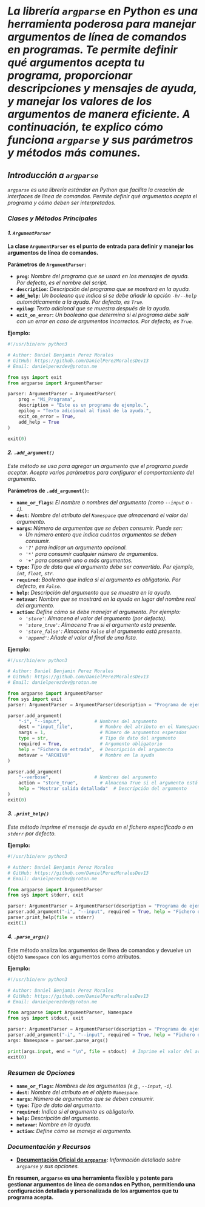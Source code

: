 <!-- Author: Daniel Benjamin Perez Morales -->
<!-- GitHub: https://github.com/DanielPerezMoralesDev13 -->
<!-- Email: danielperezdev@proton.me -->

# ***La librería `argparse` en Python es una herramienta poderosa para manejar argumentos de línea de comandos en programas. Te permite definir qué argumentos acepta tu programa, proporcionar descripciones y mensajes de ayuda, y manejar los valores de los argumentos de manera eficiente. A continuación, te explico cómo funciona `argparse` y sus parámetros y métodos más comunes.***

## ***Introducción a `argparse`***

*`argparse` es una librería estándar en Python que facilita la creación de interfaces de línea de comandos. Permite definir qué argumentos acepta el programa y cómo deben ser interpretados.*

### ***Clases y Métodos Principales***

#### ***1. `ArgumentParser`***

**La clase `ArgumentParser` es el punto de entrada para definir y manejar los argumentos de línea de comandos.**

**Parámetros de `ArgumentParser`:**

- **`prog`:** *Nombre del programa que se usará en los mensajes de ayuda. Por defecto, es el nombre del script.*
- **`description`:** *Descripción del programa que se mostrará en la ayuda.*
- **`add_help`:** *Un booleano que indica si se debe añadir la opción `-h/--help` automáticamente a la ayuda. Por defecto, es `True`.*
- **`epilog`:** *Texto adicional que se muestra después de la ayuda.*
- **`exit_on_error`:** *Un booleano que determina si el programa debe salir con un error en caso de argumentos incorrectos. Por defecto, es `True`.*

**Ejemplo:**

```python
#!/usr/bin/env python3

# Author: Daniel Benjamin Perez Morales
# GitHub: https://github.com/DanielPerezMoralesDev13
# Email: danielperezdev@proton.me

from sys import exit
from argparse import ArgumentParser

parser: ArgumentParser = ArgumentParser(
    prog = "Mi_Programa",
    description = "Este es un programa de ejemplo.",
    epilog = "Texto adicional al final de la ayuda.",
    exit_on_error = True,
    add_help = True
)

exit(0)
```

#### ***2. `.add_argument()`***

*Este método se usa para agregar un argumento que el programa puede aceptar. Acepta varios parámetros para configurar el comportamiento del argumento.*

**Parámetros de `.add_argument()`:**

- **`name_or_flags`:** *El nombre o nombres del argumento (como `--input` o `-i`).*
- **`dest`:** *Nombre del atributo del `Namespace` que almacenará el valor del argumento.*
- **`nargs`:** *Número de argumentos que se deben consumir. Puede ser:*
  - *Un número entero que indica cuántos argumentos se deben consumir.*
  - *`'?'` para indicar un argumento opcional.*
  - *`'*'` para consumir cualquier número de argumentos.*
  - *`'+'` para consumir uno o más argumentos.*
- **`type`:** *Tipo de dato que el argumento debe ser convertido. Por ejemplo, `int`, `float`, `str`.*
- **`required`:** *Booleano que indica si el argumento es obligatorio. Por defecto, es `False`.*
- **`help`:** *Descripción del argumento que se muestra en la ayuda.*
- **`metavar`:** *Nombre que se mostrará en la ayuda en lugar del nombre real del argumento.*
- **`action`:** *Define cómo se debe manejar el argumento. Por ejemplo:*
  - *`'store'`: Almacena el valor del argumento (por defecto).*
  - *`'store_true'`: Almacena `True` si el argumento está presente.*
  - *`'store_false'`: Almacena `False` si el argumento está presente.*
  - *`'append'`: Añade el valor al final de una lista.*

**Ejemplo:**

```python
#!/usr/bin/env python3

# Author: Daniel Benjamin Perez Morales
# GitHub: https://github.com/DanielPerezMoralesDev13
# Email: danielperezdev@proton.me

from argparse import ArgumentParser
from sys import exit
parser: ArgumentParser = ArgumentParser(description = "Programa de ejemplo")

parser.add_argument(
    "-i", "--input",            # Nombres del argumento
    dest = "input_file",          # Nombre del atributo en el Namespace
    nargs = 1,                    # Número de argumentos esperados
    type = str,                   # Tipo de dato del argumento
    required = True,              # Argumento obligatorio
    help = "Fichero de entrada",  # Descripción del argumento
    metavar = "ARCHIVO"           # Nombre en la ayuda
)

parser.add_argument(
    "--verbose",                # Nombres del argumento
    action = "store_true",        # Almacena True si el argumento está presente
    help = "Mostrar salida detallada"  # Descripción del argumento
)
exit(0)
```

#### ***3. `.print_help()`***

*Este método imprime el mensaje de ayuda en el fichero especificado o en `stderr` por defecto.*

**Ejemplo:**

```python
#!/usr/bin/env python3

# Author: Daniel Benjamin Perez Morales
# GitHub: https://github.com/DanielPerezMoralesDev13
# Email: danielperezdev@proton.me

from argparse import ArgumentParser
from sys import stderr, exit

parser: ArgumentParser = ArgumentParser(description = "Programa de ejemplo")
parser.add_argument("-i", "--input", required = True, help = "Fichero de entrada")
parser.print_help(file = stderr)
exit(1)
```

#### ***4. `.parse_args()`***

Este método analiza los argumentos de línea de comandos y devuelve un objeto `Namespace` con los argumentos como atributos.

**Ejemplo:**

```python
#!/usr/bin/env python3

# Author: Daniel Benjamin Perez Morales
# GitHub: https://github.com/DanielPerezMoralesDev13
# Email: danielperezdev@proton.me

from argparse import ArgumentParser, Namespace
from sys import stdout, exit

parser: ArgumentParser = ArgumentParser(description = "Programa de ejemplo")
parser.add_argument("-i", "--input", required = True, help = "Fichero de entrada")
args: Namespace = parser.parse_args()

print(args.input, end = "\n", file = stdout)  # Imprime el valor del argumento --input
exit(0)
```

### ***Resumen de Opciones***

- **`name_or_flags`:** *Nombres de los argumentos (e.g., `--input`, `-i`).*
- **`dest`:** *Nombre del atributo en el objeto `Namespace`.*
- **`nargs`:** *Número de argumentos que se deben consumir.*
- **`type`:** *Tipo de dato del argumento.*
- **`required`:** *Indica si el argumento es obligatorio.*
- **`help`:** *Descripción del argumento.*
- **`metavar`:** *Nombre en la ayuda.*
- **`action`:** *Define cómo se maneja el argumento.*

### ***Documentación y Recursos***

- **[Documentación Oficial de `argparse`](https://docs.python.org/3/library/argparse.html "https://docs.python.org/3/library/argparse.html"):** *Información detallada sobre `argparse` y sus opciones.*

**En resumen, `argparse` es una herramienta flexible y potente para gestionar argumentos de línea de comandos en Python, permitiendo una configuración detallada y personalizada de los argumentos que tu programa acepta.**
